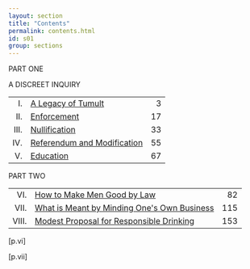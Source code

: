 ```yaml
---
layout: section
title: "Contents"
permalink: contents.html
id: s01
group: sections
---
```


PART ONE 

A DISCREET INQUIRY 

|       |                                                                                 |     |
|------:|:--------------------------------------------------------------------------------|----:|
| I.    | [A Legacy of Tumult](1-legacy-of-tumult.html)                                   |   3 |
| II.   | [Enforcement](2-enforcement.html)                                               |  17 | 
| III.  | [Nullification](3-nullification.html)                                           |  33 | 
| IV.   | [Referendum and Modification](4-referendum-and-modification.html)               |  55 | 
| V.    | [Education](5-education.html)                                                   |  67 |

PART TWO
 
|       |                                                                                 |     |
|------:|:--------------------------------------------------------------------------------|----:|
| VI.   | [How to Make Men Good by Law](6-how-to-make-men-good-by-law.html)               |  82 |
| VII.  | [What is Meant by Minding One's Own Business](7-minding-ones-own-business.html) | 115 |
| VIII. | [Modest Proposal for Responsible Drinking](8-modest-proposal.html)              | 153 |

\[p.vi\]

\[p.vii\]


